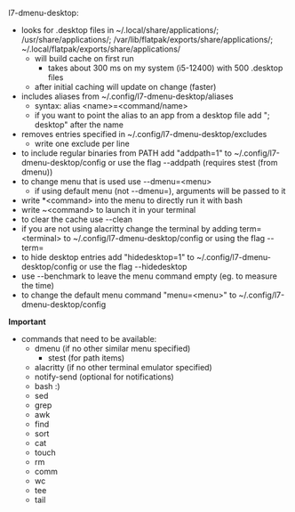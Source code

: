 l7-dmenu-desktop:
- looks for .desktop files in ~/.local/share/applications/; /usr/share/applications/;
  /var/lib/flatpak/exports/share/applications/; ~/.local/flatpak/exports/share/applications/
    - will build cache on first run 
        - takes about 300 ms on my system (i5-12400) with 500 .desktop files
    - after initial caching will update on change (faster)
- includes aliases from ~/.config/l7-dmenu-desktop/aliases
    - syntax: alias \<name\>=\<command/name\>
    - if you want to point the alias to an app from a desktop file add "; desktop" after the name
- removes entries specified in ~/.config/l7-dmenu-desktop/excludes
    - write one exclude per line
- to include regular binaries from PATH add "addpath=1" to ~/.config/l7-dmenu-desktop/config
  or use the flag --addpath (requires stest (from dmenu))
- to change menu that is used use --dmenu=\<menu\>
    - if using default menu (not --dmenu=), arguments will be passed to it
- write *\<command\> into the menu to directly run it with bash
- write ~\<command\> to launch it in your terminal
- to clear the cache use --clean
- if you are not using alacritty change the terminal by adding term=\<terminal\>
  to ~/.config/l7-dmenu-desktop/config or using the flag --term=
- to hide desktop entries add "hidedesktop=1" to ~/.config/l7-dmenu-desktop/config
  or use the flag --hidedesktop
- use --benchmark to leave the menu command empty (eg. to measure the time)
- to change the default menu command "menu=\<menu\>" to ~/.config/l7-dmenu-desktop/config

**Important**
- commands that need to be available:
    - dmenu (if no other similar menu specified)
        - stest (for path items)
    - alacritty (if no other terminal emulator specified)
    - notify-send (optional for notifications)
    - bash :)
    - sed
    - grep
    - awk
    - find
    - sort
    - cat
    - touch
    - rm
    - comm
    - wc
    - tee
    - tail
